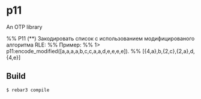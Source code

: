 p11
=====

An OTP library

%% P11 (**) Закодировать список с использованием модифицированого алгоритма RLE:
%% Пример:
%% 1> p11:encode_modified([a,a,a,a,b,c,c,a,a,d,e,e,e,e]).
%% [{4,a},b,{2,c},{2,a},d,{4,e}]

Build
-----

    $ rebar3 compile
